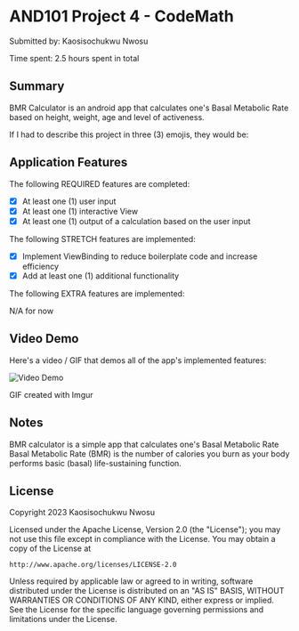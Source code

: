 
# AND101 Project 4 - CodeMath

Submitted by: Kaosisochukwu Nwosu

Time spent: 2.5 hours spent in total

## Summary

BMR Calculator is an android app that calculates one's Basal Metabolic Rate based on height, weight, age and level of activeness.

If I had to describe this project in three (3) emojis, they would be: 

## Application Features

<!-- (This is a comment) Please be sure to change the [ ] to [x] for any features you completed.  If a feature is not checked [x], you might miss the points for that item! -->

The following REQUIRED features are completed:

- [x] At least one (1) user input
- [x] At least one (1) interactive View
- [x] At least one (1) output of a calculation based on the user input

The following STRETCH features are implemented:

- [x] Implement ViewBinding to reduce boilerplate code and increase efficiency
- [x] Add at least one (1) additional functionality

The following EXTRA features are implemented:

N/A for now

## Video Demo

Here's a video / GIF that demos all of the app's implemented features:

<img src='https://imgur.com/a/rP9bdZ7' title='BMR Calculator Demo' width='' alt='Video Demo' />


GIF created with Imgur

<!-- Recommended tools:
- [Kap](https://getkap.co/) for macOS
- [ScreenToGif](https://www.screentogif.com/) for Windows
- [peek](https://github.com/phw/peek) for Linux. -->

## Notes
BMR calculator is a simple app that calculates one's Basal Metabolic Rate
Basal Metabolic Rate (BMR) is the number of calories you burn as your body performs basic (basal) life-sustaining function.

## License

Copyright 2023 Kaosisochukwu Nwosu

Licensed under the Apache License, Version 2.0 (the "License");
you may not use this file except in compliance with the License.
You may obtain a copy of the License at

    http://www.apache.org/licenses/LICENSE-2.0

Unless required by applicable law or agreed to in writing, software
distributed under the License is distributed on an "AS IS" BASIS,
WITHOUT WARRANTIES OR CONDITIONS OF ANY KIND, either express or implied.
See the License for the specific language governing permissions and
limitations under the License.
